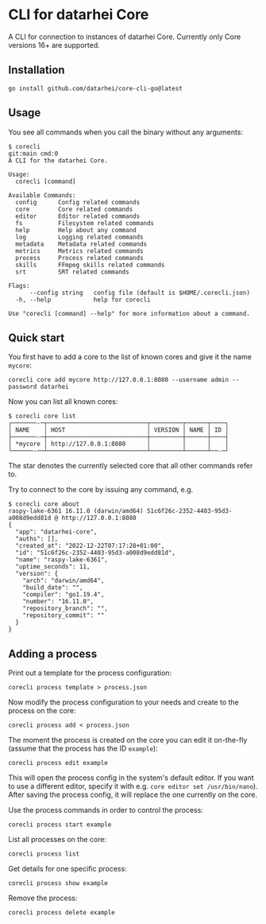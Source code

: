 # CLI for datarhei Core

A CLI for connection to instances of datarhei Core. Currently only Core versions 16+ are supported.

## Installation

```
go install github.com/datarhei/core-cli-go@latest
```

## Usage

You see all commands when you call the binary without any arguments:

```
$ corecli                                                                                                                                git:main cmd:0
A CLI for the datarhei Core.

Usage:
  corecli [command]

Available Commands:
  config      Config related commands
  core        Core related commands
  editor      Editor related commands
  fs          Filesystem related commands
  help        Help about any command
  log         Logging related commands
  metadata    Metadata related commands
  metrics     Metrics related commands
  process     Process related commands
  skills      FFmpeg skills related commands
  srt         SRT related commands

Flags:
      --config string   config file (default is $HOME/.corecli.json)
  -h, --help            help for corecli

Use "corecli [command] --help" for more information about a command.
```

## Quick start

You first have to add a core to the list of known cores and give it the name `mycore`:

```
corecli core add mycore http://127.0.0.1:8080 --username admin --password datarhei
```

Now you can list all known cores:

```
$ corecli core list
┌───────-─┬────────────────────────────┬─────────┬──────┬────┐
│ NAME    │ HOST                       │ VERSION │ NAME │ ID │
├───────-─┼────────────────────────────┼─────────┼──────┼────┤
│ *mycore │ http://127.0.0.1:8080      │         │      │    │
└──────-──┴────────────────────────────┴─────────┴──────┴──-─┘
```

The star denotes the currently selected core that all other commands refer to.

Try to connect to the core by issuing any command, e.g.

```
$ corecli core about
raspy-lake-6361 16.11.0 (darwin/amd64) 51c6f26c-2352-4403-95d3-a008d9edd81d @ http://127.0.0.1:8080
{
  "app": "datarhei-core",
  "auths": [],
  "created_at": "2022-12-22T07:17:28+01:00",
  "id": "51c6f26c-2352-4403-95d3-a008d9edd81d",
  "name": "raspy-lake-6361",
  "uptime_seconds": 11,
  "version": {
    "arch": "darwin/amd64",
    "build_date": "",
    "compiler": "go1.19.4",
    "number": "16.11.0",
    "repository_branch": "",
    "repository_commit": ""
  }
}
```

## Adding a process

Print out a template for the process configuration:

```
corecli process template > process.json
```

Now modify the process configuration to your needs and create to the process on the core:

```
corecli process add < process.json
```

The moment the process is created on the core you can edit it on-the-fly (assume that the process has the ID `example`):

```
corecli process edit example
```

This will open the process config in the system's default editor. If you want to use a different editor, specify it with e.g. `core editor set /usr/bin/nano`). After saving the process config, it will replace the one currently on the core.

Use the process commands in order to control the process:

```
corecli process start example
```

List all processes on the core:

```
corecli process list
```

Get details for one specific process:

```
corecli process show example
```

Remove the process:

```
corecli process delete example
```
